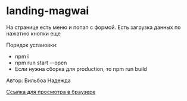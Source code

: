 # landing-magwai

<p>На странице есть меню и попап с формой. Есть загрузка данных по нажатию кнопки еще</p>
<p>Порядок установки:</p>
<ul>
    <li>npm i</li>
    <li>npm run start --open</li>
    <li>Если нужна сборка для production, то npm run build</li>
</ul>
<p>Автор: Вильбоа Надежда</p>

<a href="https://nadyavilboa.github.io/madwai-public/" target="_blank">Ссылка для просмотра в браузере</a>
